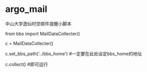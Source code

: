 argo_mail
=========

中山大学逸仙时空邮件提醒小脚本

from bbs import MailDataCollecter()

c = MailDataCollecter()

c.set_bbs_path('../bbs_home')   #一定要在此处设定bbs_home的地址

c.collect()                     #即可运行
